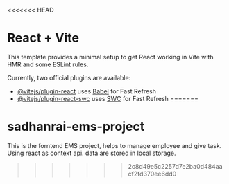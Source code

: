 <<<<<<< HEAD
# React + Vite

This template provides a minimal setup to get React working in Vite with HMR and some ESLint rules.

Currently, two official plugins are available:

- [@vitejs/plugin-react](https://github.com/vitejs/vite-plugin-react/blob/main/packages/plugin-react/README.md) uses [Babel](https://babeljs.io/) for Fast Refresh
- [@vitejs/plugin-react-swc](https://github.com/vitejs/vite-plugin-react-swc) uses [SWC](https://swc.rs/) for Fast Refresh
=======
# sadhanrai-ems-project
This is the forntend EMS project, helps to manage employee and give task. Using react as context api. data are stored in local storage.
>>>>>>> 2c8d49e5c2257d7e2ba0d484aacf2fd370ee6dd0
